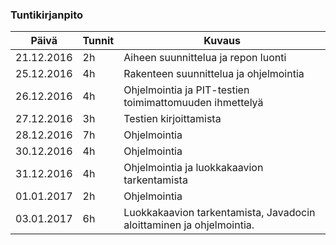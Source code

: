 ### Tuntikirjanpito
Päivä | Tunnit | Kuvaus
--------------- | ----- | ------
21.12.2016 | 2h | Aiheen suunnittelua ja repon luonti
25.12.2016 | 4h | Rakenteen suunnittelua ja ohjelmointia
26.12.2016 | 4h | Ohjelmointia ja PIT-testien toimimattomuuden ihmettelyä
27.12.2016 | 3h | Testien kirjoittamista
28.12.2016 | 7h | Ohjelmointia
30.12.2016 | 4h | Ohjelmointia
31.12.2016 | 4h | Ohjelmointia ja luokkakaavion tarkentamista
01.01.2017 | 2h | Ohjelmointia
03.01.2017 | 6h | Luokkakaavion tarkentamista, Javadocin aloittaminen ja ohjelmointia.
